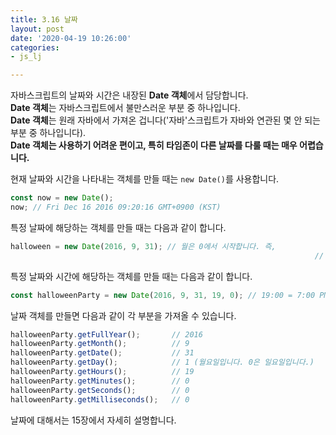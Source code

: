 ```yaml
---
title: 3.16 날짜
layout: post
date: '2020-04-19 10:26:00'
categories:
- js_lj

---
```


자바스크립트의 날짜와 시간은 내장된 **Date 객체**에서 담당합니다.  
**Date 객체**는 자바스크립트에서 불만스러운 부분 중 하나입니다.  
**Date 객체**는 원래 자바에서 가져온 겁니다('자바'스크립트가 자바와 연관된 몇 안 되는 부분 중 하나입니다).  
**Date 객체는 사용하기 어려운 편이고, 특히 타임존이 다른 날짜를 다룰 때는 매우 어렵습니다.**

현재 날짜와 시간을 나타내는 객체를 만들 때는 `new Date()`를 사용합니다.

```javascript
const now = new Date();
now; // Fri Dec 16 2016 09:20:16 GMT+0900 (KST)
```

특정 날짜에 해당하는 객체를 만들 때는 다음과 같이 합니다.

```javascript
halloween = new Date(2016, 9, 31); // 월은 0에서 시작합니다. 즉,
																	// 9는 10월입니다.
```

특정 날짜와 시간에 해당하는 객체를 만들 때는 다음과 같이 합니다.

```javascript
const halloweenParty = new Date(2016, 9, 31, 19, 0); // 19:00 = 7:00 PM
```

날짜 객체를 만들면 다음과 같이 각 부분을 가져올 수 있습니다.

```javascript
halloweenParty.getFullYear();       // 2016
halloweenParty.getMonth();          // 9
halloweenParty.getDate();           // 31
halloweenParty.getDay();            // 1 (월요일입니다. 0은 일요일입니다.)
halloweenParty.getHours();          // 19
halloweenParty.getMinutes();        // 0
halloweenParty.getSeconds();        // 0
halloweenParty.getMilliseconds();   // 0
```

날짜에 대해서는 15장에서 자세히 설명합니다.